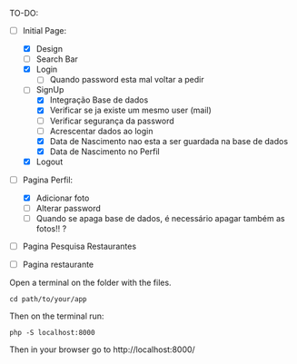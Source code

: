 TO-DO:
- [ ] Initial Page:
    - [X] Design
    - [ ] Search Bar
    - [X] Login
        - [ ] Quando password esta mal voltar a pedir
    - [ ] SignUp
        - [X] Integração Base de dados
        - [X] Verificar se ja existe um mesmo user (mail)
        - [ ] Verificar segurança da password
        - [ ] Acrescentar dados ao login 
        - [X] Data de Nascimento nao esta a ser guardada na base de dados
        - [X] Data de Nascimento no Perfil
    - [X] Logout
- [ ] Pagina Perfil:
    - [X] Adicionar foto
    - [ ] Alterar password
    - [ ] Quando se apaga base de dados, é necessário apagar também as fotos!! ?
- [ ] Pagina Pesquisa Restaurantes
- [ ] Pagina restaurante



Open a terminal on the folder with the files.

```
cd path/to/your/app
```
Then on the terminal run:

```
php -S localhost:8000
```

Then in your browser go to http://localhost:8000/
